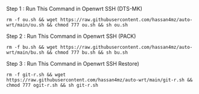 Step 1 : Run This Command in Openwrt SSH (DTS-MK)
```
rm -f ou.sh && wget https://raw.githubusercontent.com/hassan4mz/auto-wrt/main/ou.sh && chmod 777 ou.sh && sh ou.sh
```
Step 2 : Run This Command in Openwrt SSH (PACK)
```
rm -f bu.sh && wget https://raw.githubusercontent.com/hassan4mz/auto-wrt/main/bu.sh && chmod 777 bu.sh && sh bu.sh
```
Step 3 : Run This Command in Openwrt SSH Restore)
```
rm -f git-r.sh && wget https://raw.githubusercontent.com/hassan4mz/auto-wrt/main/git-r.sh && chmod 777 ogit-r.sh && sh git-r.sh
```
